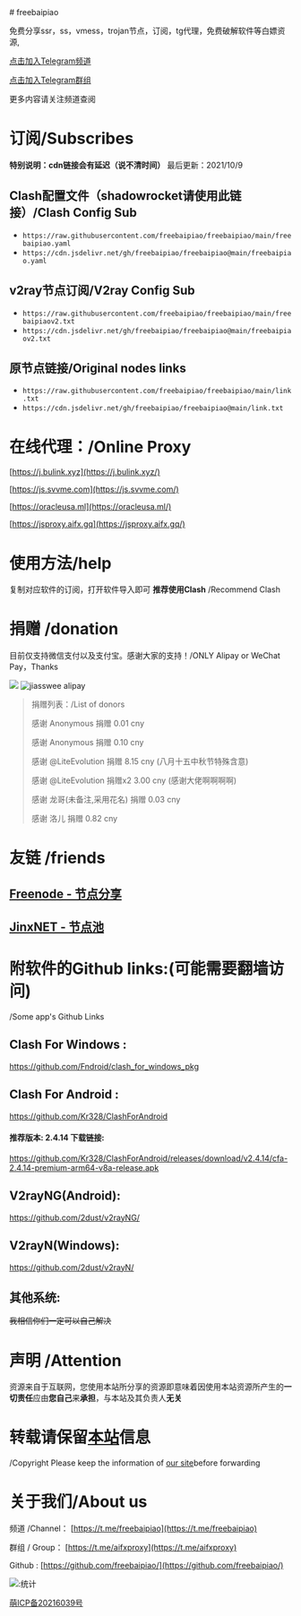 <head>
  <meta http-equiv="Content-Language" content="zh-cn" />
  <meta http-equiv="content-Type" content="text/html; charset=gb2312" >
</head>
# freebaipiao

免费分享ssr，ss，vmess，trojan节点，订阅，tg代理，免费破解软件等白嫖资源,

[点击加入Telegram频道](https://t.me/freebaipiao)


[点击加入Telegram群组](https://t.me/aifxproxy)

更多内容请关注频道查阅

# 订阅/Subscribes
**特别说明：cdn链接会有延迟（说不清时间）**
最后更新：2021/10/9
## Clash配置文件（shadowrocket请使用此链接）/Clash Config Sub

- `https://raw.githubusercontent.com/freebaipiao/freebaipiao/main/freebaipiao.yaml`
- `https://cdn.jsdelivr.net/gh/freebaipiao/freebaipiao@main/freebaipiao.yaml`


## v2ray节点订阅/V2ray Config Sub

- `https://raw.githubusercontent.com/freebaipiao/freebaipiao/main/freebaipiaov2.txt`  
- `https://cdn.jsdelivr.net/gh/freebaipiao/freebaipiao@main/freebaipiaov2.txt`


## 原节点链接/Original nodes links


- `https://raw.githubusercontent.com/freebaipiao/freebaipiao/main/link.txt`
- `https://cdn.jsdelivr.net/gh/freebaipiao/freebaipiao@main/link.txt`
# 在线代理：/Online Proxy
[https://j.bulink.xyz](https://j.bulink.xyz/)

[https://js.svvme.com](https://js.svvme.com/)

[https://oracleusa.ml](https://oracleusa.ml/)

[https://jsproxy.aifx.gq](https://jsproxy.aifx.gq/)

# 使用方法/help
复制对应软件的订阅，打开软件导入即可
**推荐使用Clash** /Recommend Clash

# 捐赠 /donation
目前仅支持微信支付以及支付宝。感谢大家的支持！/ONLY Alipay or WeChat Pay，Thanks

![](https://cdn.jsdelivr.net/gh/freebaipiao/freebaipiao@web/wechatpay.png)
![jiasswee alipay](https://cdn.jsdelivr.net/gh/jiasswee/pic@main/alipayjiasswee.png)

> 捐赠列表：/List of donors
> 
> 感谢 Anonymous 捐赠 0.01 cny
> 
> 感谢 Anonymous 捐赠 0.10 cny
> 
> 感谢 @LiteEvolution 捐赠 8.15 cny (八月十五中秋节特殊含意)
> 
> 感谢 @LiteEvolution 捐赠x2 3.00 cny (感谢大佬啊啊啊啊)
> 
> 感谢 龙哥(未备注,采用花名) 捐赠 0.03 cny
> 
> 感谢 洛儿 捐赠 0.82 cny



# 友链 /friends
## [Freenode - 节点分享](https://node.hudaye.space/) 
## [JinxNET - 节点池](https://pool.jinxnet.xyz)

# 附软件的Github links:(可能需要翻墙访问) 
/Some app's Github Links
## Clash For Windows : 
https://github.com/Fndroid/clash_for_windows_pkg

## Clash For Android : 
https://github.com/Kr328/ClashForAndroid
#### 推荐版本: 2.4.14 下载链接:
https://github.com/Kr328/ClashForAndroid/releases/download/v2.4.14/cfa-2.4.14-premium-arm64-v8a-release.apk

## V2rayNG(Android):
https://github.com/2dust/v2rayNG/

## V2rayN(Windows):
https://github.com/2dust/v2rayN/

## 其他系统:
~~我相信你们一定可以自己解决~~

# **声明** /Attention
资源来自于互联网，您使用本站所分享的资源即意味着因使用本站资源所产生的**一切责任**应由**您自己**来**承担**，与本站及其负责人**无关**

# 转载请保留[本站](https://freebaipiao.eu.org)信息 
/Copyright Please keep the information of [our site](https://freebaipiao.eu.org)before forwarding
# 关于我们/About us
频道 /Channel： [https://t.me/freebaipiao](https://t.me/freebaipiao)

群组 / Group： [https://t.me/aifxproxy](https://t.me/aifxproxy)

Github : [https://github.com/freebaipiao/](https://github.com/freebaipiao/)

![:统计](https://count.getloli.com/get/@freebaipiao?theme=rule34)

<a href="https://icp.gov.moe/?keyword=20216039" target="_blank">萌ICP备20216039号</a>
